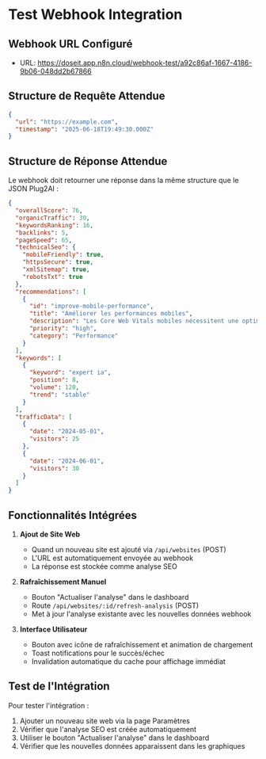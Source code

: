 # Test Webhook Integration

## Webhook URL Configuré
- URL: https://doseit.app.n8n.cloud/webhook-test/a92c86af-1667-4186-9b06-048dd2b67866

## Structure de Requête Attendue
```json
{
  "url": "https://example.com",
  "timestamp": "2025-06-18T19:49:30.000Z"
}
```

## Structure de Réponse Attendue
Le webhook doit retourner une réponse dans la même structure que le JSON Plug2AI :

```json
{
  "overallScore": 76,
  "organicTraffic": 30,
  "keywordsRanking": 16,
  "backlinks": 5,
  "pageSpeed": 65,
  "technicalSeo": {
    "mobileFriendly": true,
    "httpsSecure": true,
    "xmlSitemap": true,
    "robotsTxt": true
  },
  "recommendations": [
    {
      "id": "improve-mobile-performance",
      "title": "Améliorer les performances mobiles",
      "description": "Les Core Web Vitals mobiles nécessitent une optimisation",
      "priority": "high",
      "category": "Performance"
    }
  ],
  "keywords": [
    {
      "keyword": "expert ia",
      "position": 8,
      "volume": 120,
      "trend": "stable"
    }
  ],
  "trafficData": [
    {
      "date": "2024-05-01",
      "visitors": 25
    },
    {
      "date": "2024-06-01", 
      "visitors": 30
    }
  ]
}
```

## Fonctionnalités Intégrées

1. **Ajout de Site Web**
   - Quand un nouveau site est ajouté via `/api/websites` (POST)
   - L'URL est automatiquement envoyée au webhook
   - La réponse est stockée comme analyse SEO

2. **Rafraîchissement Manuel**
   - Bouton "Actualiser l'analyse" dans le dashboard
   - Route `/api/websites/:id/refresh-analysis` (POST)
   - Met à jour l'analyse existante avec les nouvelles données webhook

3. **Interface Utilisateur**
   - Bouton avec icône de rafraîchissement et animation de chargement
   - Toast notifications pour le succès/échec
   - Invalidation automatique du cache pour affichage immédiat

## Test de l'Intégration

Pour tester l'intégration :
1. Ajouter un nouveau site web via la page Paramètres
2. Vérifier que l'analyse SEO est créée automatiquement
3. Utiliser le bouton "Actualiser l'analyse" dans le dashboard
4. Vérifier que les nouvelles données apparaissent dans les graphiques